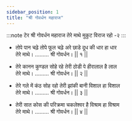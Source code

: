 ```yaml
---
sidebar_position: 1
title: "श्री गोवर्धन महाराज"
---
```


:::note टेर
श्री गोवर्धन महाराज तेरे माथे मुकुट विराज रहो -२
:::

- तोपे पान चढ़े तोपे फूल चढ़े अरे छाडे दूध की धार हा धार <br/>
  तेरे माथे। ......... श्री गोवर्धन। || १ ||

- तेरे कानन कुण्डल सोहे रहे तेरी ठोडी पे हीरालाल है लाल <br/>
  तेरे माथे। ......... श्री गोवर्धन। || २ ||

- तेरे गले में कंठ सोह रहो तेरी झांकी बानी विशाल हा विशाल <br/>
  तेरे माथे। ......... श्री गोवर्धन। || ३ ||

- तेरी सात कोस की परिक्रमा चकलेश्वर है विश्राम हा विश्राम <br/>
  तेरे माथे। ......... श्री गोवर्धन। || ४ ||
